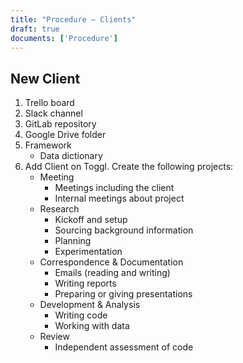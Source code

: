 ```yaml
---
title: "Procedure – Clients"
draft: true
documents: ['Procedure']
---
```


## New Client

1. Trello board
2. Slack channel
3. GitLab repository
4. Google Drive folder
5. Framework
    - Data dictionary
6. Add Client on Toggl. Create the following projects:
    - Meeting
        - Meetings including the client
        - Internal meetings about project
    - Research
        - Kickoff and setup
        - Sourcing background information
        - Planning
        - Experimentation
    - Correspondence & Documentation
        - Emails (reading and writing)
        - Writing reports
        - Preparing or giving presentations
    - Development & Analysis
        - Writing code
        - Working with data
    - Review
        - Independent assessment of code

